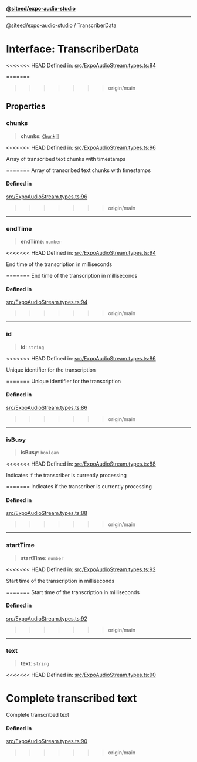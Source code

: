 [**@siteed/expo-audio-studio**](../README.md)

***

[@siteed/expo-audio-studio](../README.md) / TranscriberData

# Interface: TranscriberData

<<<<<<< HEAD
Defined in: [src/ExpoAudioStream.types.ts:84](https://github.com/deeeed/expo-audio-stream/blob/e90b868a404df260dd0a517e22d7898d08118617/packages/expo-audio-studio/src/ExpoAudioStream.types.ts#L84)

=======
>>>>>>> origin/main
## Properties

### chunks

> **chunks**: [`Chunk`](Chunk.md)[]

<<<<<<< HEAD
Defined in: [src/ExpoAudioStream.types.ts:96](https://github.com/deeeed/expo-audio-stream/blob/e90b868a404df260dd0a517e22d7898d08118617/packages/expo-audio-studio/src/ExpoAudioStream.types.ts#L96)

Array of transcribed text chunks with timestamps

=======
Array of transcribed text chunks with timestamps

#### Defined in

[src/ExpoAudioStream.types.ts:96](https://github.com/deeeed/expo-audio-stream/blob/391ce6bcc63b985ab716f16d8cf5ddac64968b09/packages/expo-audio-studio/src/ExpoAudioStream.types.ts#L96)

>>>>>>> origin/main
***

### endTime

> **endTime**: `number`

<<<<<<< HEAD
Defined in: [src/ExpoAudioStream.types.ts:94](https://github.com/deeeed/expo-audio-stream/blob/e90b868a404df260dd0a517e22d7898d08118617/packages/expo-audio-studio/src/ExpoAudioStream.types.ts#L94)

End time of the transcription in milliseconds

=======
End time of the transcription in milliseconds

#### Defined in

[src/ExpoAudioStream.types.ts:94](https://github.com/deeeed/expo-audio-stream/blob/391ce6bcc63b985ab716f16d8cf5ddac64968b09/packages/expo-audio-studio/src/ExpoAudioStream.types.ts#L94)

>>>>>>> origin/main
***

### id

> **id**: `string`

<<<<<<< HEAD
Defined in: [src/ExpoAudioStream.types.ts:86](https://github.com/deeeed/expo-audio-stream/blob/e90b868a404df260dd0a517e22d7898d08118617/packages/expo-audio-studio/src/ExpoAudioStream.types.ts#L86)

Unique identifier for the transcription

=======
Unique identifier for the transcription

#### Defined in

[src/ExpoAudioStream.types.ts:86](https://github.com/deeeed/expo-audio-stream/blob/391ce6bcc63b985ab716f16d8cf5ddac64968b09/packages/expo-audio-studio/src/ExpoAudioStream.types.ts#L86)

>>>>>>> origin/main
***

### isBusy

> **isBusy**: `boolean`

<<<<<<< HEAD
Defined in: [src/ExpoAudioStream.types.ts:88](https://github.com/deeeed/expo-audio-stream/blob/e90b868a404df260dd0a517e22d7898d08118617/packages/expo-audio-studio/src/ExpoAudioStream.types.ts#L88)

Indicates if the transcriber is currently processing

=======
Indicates if the transcriber is currently processing

#### Defined in

[src/ExpoAudioStream.types.ts:88](https://github.com/deeeed/expo-audio-stream/blob/391ce6bcc63b985ab716f16d8cf5ddac64968b09/packages/expo-audio-studio/src/ExpoAudioStream.types.ts#L88)

>>>>>>> origin/main
***

### startTime

> **startTime**: `number`

<<<<<<< HEAD
Defined in: [src/ExpoAudioStream.types.ts:92](https://github.com/deeeed/expo-audio-stream/blob/e90b868a404df260dd0a517e22d7898d08118617/packages/expo-audio-studio/src/ExpoAudioStream.types.ts#L92)

Start time of the transcription in milliseconds

=======
Start time of the transcription in milliseconds

#### Defined in

[src/ExpoAudioStream.types.ts:92](https://github.com/deeeed/expo-audio-stream/blob/391ce6bcc63b985ab716f16d8cf5ddac64968b09/packages/expo-audio-studio/src/ExpoAudioStream.types.ts#L92)

>>>>>>> origin/main
***

### text

> **text**: `string`

<<<<<<< HEAD
Defined in: [src/ExpoAudioStream.types.ts:90](https://github.com/deeeed/expo-audio-stream/blob/e90b868a404df260dd0a517e22d7898d08118617/packages/expo-audio-studio/src/ExpoAudioStream.types.ts#L90)

Complete transcribed text
=======
Complete transcribed text

#### Defined in

[src/ExpoAudioStream.types.ts:90](https://github.com/deeeed/expo-audio-stream/blob/391ce6bcc63b985ab716f16d8cf5ddac64968b09/packages/expo-audio-studio/src/ExpoAudioStream.types.ts#L90)
>>>>>>> origin/main
